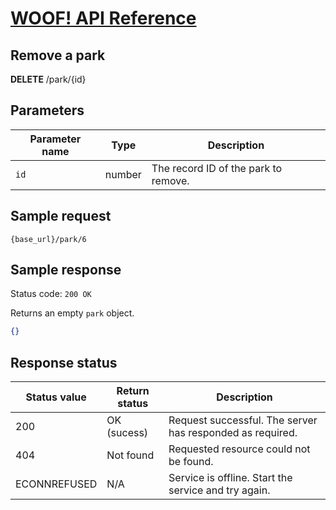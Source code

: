 # [WOOF! API Reference](overview.md)
## Remove a park

**DELETE** /park/{id}

## Parameters
|Parameter name   |Type   |Description   |   
|---|---|---|
| `id`  |number   | The record ID of the park to remove. |  

## Sample request
```
{base_url}/park/6
```


## Sample response

Status code: `200 OK`

Returns an empty `park` object.

```json
{}
```

## Response status
|Status value   |Return status  |Description   |   
|---|---|---|
| 200  |OK (sucess)  | Request successful. The server has responded as required.  |  
|404|Not found|Requested resource could not be found.|
|ECONNREFUSED|N/A|Service is offline. Start the service and try again.|

